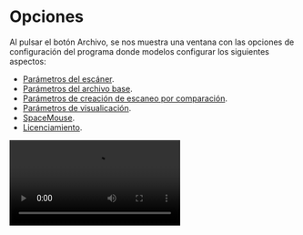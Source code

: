 # Opciones

Al pulsar el botón Archivo, se nos muestra una ventana con las opciones de configuración del programa donde modelos configurar los siguientes aspectos:

* [Parámetros del escáner](parametros-del-escaner.md).
* [Parámetros del archivo base](parametros-del-archivo-base.md).
* [Parámetros de creación de escaneo por comparación](parametros-de-creacion-de-escaneo-por-comparacion.md).
* [Parámetros de visualicación](../../visualizacion/parametros-de-visualizacion.md).
* [SpaceMouse](spacemouse.md).
* [Licenciamiento](licenciamiento.md).

<video controls>
    <source src="https://digi21.blob.core.windows.net/videos-ayuda/ConfiguracionLOPCC.mp4" type="video/mp4">
</video>
